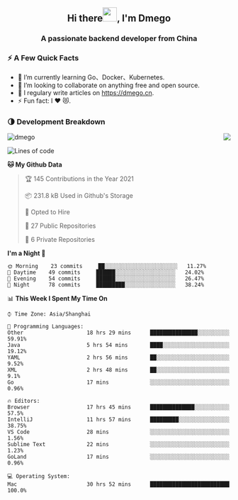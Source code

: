 <h2 align="center">Hi there<img src="https://cdn.jsdelivr.net/gh/dmego/images/img/Hi.gif" height="32" />, I'm Dmego </h2>
<h3 align="center">A passionate backend developer from China</h3>

### ⚡️ A Few Quick Facts

<ul>
    <li> 🌱 I’m currently learning Go、Docker、Kubernetes.</li>
    <li> 👯 I’m looking to collaborate on anything free and open source.</li>
    <li> 📝 I regulary write articles on <a href="https://dmego.cn">https://dmego.cn</a>.</li>
    <li> ⚡ Fun fact: I ❤️ 😻.</li>
</ul>

### 🌗 Development Breakdown

<img src="https://komarev.com/ghpvc/?username=dmego" alt="dmego" />

<img align="right" src="https://github-readme-stats.vercel.app/api?username=dmego&show_icons=true&icon_color=1573B3&hide_title=true&text_color=718096&bg_color=00000000&hide_border=true"/>

<!--START_SECTION:waka-->
![Lines of code](https://img.shields.io/badge/From%20Hello%20World%20I%27ve%20Written-228287%20lines%20of%20code-blue)

**🐱 My Github Data** 

> 🏆 145 Contributions in the Year 2021
 > 
> 📦 231.8 kB Used in Github's Storage 
 > 
> 💼 Opted to Hire
 > 
> 📜 27 Public Repositories 
 > 
> 🔑 6 Private Repositories  
 > 
**I'm a Night 🦉** 

```text
🌞 Morning    23 commits     ██░░░░░░░░░░░░░░░░░░░░░░░   11.27% 
🌆 Daytime    49 commits     ██████░░░░░░░░░░░░░░░░░░░   24.02% 
🌃 Evening    54 commits     ██████░░░░░░░░░░░░░░░░░░░   26.47% 
🌙 Night      78 commits     █████████░░░░░░░░░░░░░░░░   38.24%

```


📊 **This Week I Spent My Time On** 

```text
⌚︎ Time Zone: Asia/Shanghai

💬 Programming Languages: 
Other                    18 hrs 29 mins      ███████████████░░░░░░░░░░   59.91% 
Java                     5 hrs 54 mins       ████░░░░░░░░░░░░░░░░░░░░░   19.12% 
YAML                     2 hrs 56 mins       ██░░░░░░░░░░░░░░░░░░░░░░░   9.52% 
XML                      2 hrs 48 mins       ██░░░░░░░░░░░░░░░░░░░░░░░   9.1% 
Go                       17 mins             ░░░░░░░░░░░░░░░░░░░░░░░░░   0.96%

🔥 Editors: 
Browser                  17 hrs 45 mins      ██████████████░░░░░░░░░░░   57.5% 
IntelliJ                 11 hrs 57 mins      █████████░░░░░░░░░░░░░░░░   38.75% 
VS Code                  28 mins             ░░░░░░░░░░░░░░░░░░░░░░░░░   1.56% 
Sublime Text             22 mins             ░░░░░░░░░░░░░░░░░░░░░░░░░   1.23% 
GoLand                   17 mins             ░░░░░░░░░░░░░░░░░░░░░░░░░   0.96%

💻 Operating System: 
Mac                      30 hrs 52 mins      █████████████████████████   100.0%

```


<!--END_SECTION:waka-->
